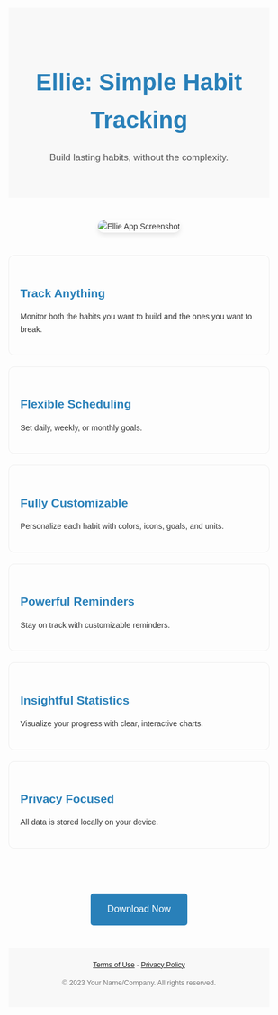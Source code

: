 <style>
  body {
    font-family: sans-serif;
    line-height: 1.6;
    color: #333;
    margin: 0; /* Remove default body margin */
    padding: 0;
  }
  .container {
    max-width: 960px;
    margin: 0 auto;
    padding: 20px;
  }
  .header {
    text-align: center;
    padding: 40px 0;
    background-color: #f8f8f8; /* Light gray background */
  }
  .header h1 {
    font-size: 3em;
    margin-bottom: 0.5em;
    color: #2980b9; /* Blue color for heading */
  }
  .header p {
    font-size: 1.2em;
    color: #555;
  }
  .screenshot {
    text-align: center;
    margin: 40px 0;
  }
  .screenshot img {
    max-width: 80%;
    height: auto;
    border-radius: 10px; /* Rounded corners */
    box-shadow: 0 4px 8px rgba(0, 0, 0, 0.1); /* Subtle shadow */
  }
  .features {
    display: grid;
    grid-template-columns: repeat(auto-fit, minmax(250px, 1fr)); /* Responsive grid */
    gap: 20px;
    margin: 40px 0;
  }
  .feature {
    padding: 20px;
    border: 1px solid #eee;
    border-radius: 10px;
  }
  .feature h3 {
    font-size: 1.5em;
    margin-bottom: 0.5em;
    color: #2980b9;
  }
  .cta {
    text-align: center;
    padding: 40px 0;
  }
  .cta-button {
    display: inline-block;
    padding: 15px 30px;
    background-color: #2980b9;
    color: white;
    text-decoration: none;
    border-radius: 5px;
    font-size: 1.2em;
    transition: background-color 0.3s ease;
  }
  .cta-button:hover {
    background-color: #1c6ea4;
  }
  .footer {
    text-align: center;
    padding: 20px 0;
    background-color: #f8f8f8;
    font-size: 0.9em;
    color: #777;
  }
    .terms{
      margin-bottom: 10px;
    }
</style>

<div class="container">
  <div class="header">
    <h1>Ellie: Simple Habit Tracking</h1>
    <p>Build lasting habits, without the complexity.</p>
  </div>

  <div class="screenshot">
    <img src="{{ site.baseurl }}/images/screenshot.png" alt="Ellie App Screenshot">
  </div>

  <div class="features">
    <div class="feature">
      <h3>Track Anything</h3>
      <p>Monitor both the habits you want to build and the ones you want to break.</p>
    </div>
    <div class="feature">
      <h3>Flexible Scheduling</h3>
      <p>Set daily, weekly, or monthly goals.</p>
    </div>
    <div class="feature">
      <h3>Fully Customizable</h3>
      <p>Personalize each habit with colors, icons, goals, and units.</p>
    </div>
    <div class="feature">
      <h3>Powerful Reminders</h3>
      <p>Stay on track with customizable reminders.</p>
    </div>
      <div class="feature">
      <h3>Insightful Statistics</h3>
      <p>Visualize your progress with clear, interactive charts.</p>
    </div>
      <div class="feature">
      <h3>Privacy Focused</h3>
      <p>All data is stored locally on your device.</p>
    </div>
  </div>

  <div class="cta">
    <a href="YOUR_APP_STORE_LINK" class="cta-button">Download Now</a>
  </div>

  <div class="footer">
      <div class="terms">
        <a href="{{site.baseurl}}/terms">Terms of Use</a> - <a href="{{site.baseurl}}/privacy">Privacy Policy</a>
      </div>
    <p>&copy; 2023 Your Name/Company. All rights reserved.</p>
  </div>
</div>
